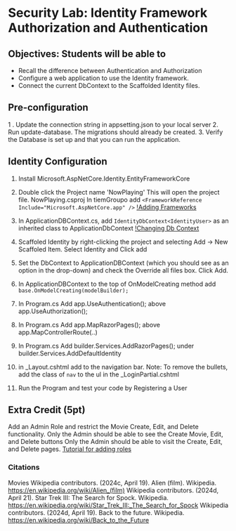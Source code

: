 # Security Lab: Identity Framework Authorization and Authentication
## Objectives: Students will be able to
- Recall the difference between Authentication and Authorization 
- Configure a web application to use the Identity framework. 
- Connect the current DbContext to the Scaffolded Identity files. 

## Pre-configuration 
1 . Update the connection string in appsetting.json to your local server 
2. Run update-database. The migrations should already be created.
3. Verify the Database is set up and that you can run the application.  

## Identity Configuration 
1. Install Microsoft.AspNetCore.Identity.EntityFrameworkCore
2. Double click the Project name 'NowPlaying' This will open the project file. NowPlaying.csproj In tiemGroupo add `<FrameworkReference Include="Microsoft.AspNetCore.app" />`
[!Adding Frameworks](AddingFrameworks.jpg)

3. In ApplicationDBContext.cs, add `IdentityDbContext<IdentityUser>` as an inherited class to ApplicationDbContext
[!Changing Db Context](applicationdbcontext.png)
4. Scaffoled Identity by right-clicking the project and selecting Add -> New Scaffoled Item. Select Identity and Click add
5. Set the DbContext to ApplicationDBContext (which you should see as an option in the drop-down) and check the Override all files box. Click Add.
6. In ApplicationDBContext to the top of OnModelCreating method add  `base.OnModelCreating(modelBuilder);` 
7. In Program.cs Add app.UseAuthentication(); above app.UseAuthorization();
8. In Program.cs Add app.MapRazorPages(); above app.MapControllerRoute(..)
9. In Program.cs Add builder.Services.AddRazorPages(); under builder.Services.AddDefaultIdentity
10. in _Layout.cshtml add     <partial name="_LoginPartial" /> to the navigation bar. 
Note: To remove the bullets, add the class of `nav` to the ul in the _LoginPartial.cshtml
11. Run the Program and test your code by Registering a User

## Extra Credit (5pt)
Add an Admin Role and restrict the Movie Create, Edit, and Delete functionality. 
Only the Admin should be able to see the Create Movie, Edit, and Delete buttons
Only the Admin should be able to visit the Create, Edit, and Delete pages. 
[Tutorial for adding roles](https://www.youtube.com/watch?v=Y6DCP-yH-9Q&ab_channel=tutorialsEU-C%23)

### Citations 
Movies
Wikipedia contributors. (2024c, April 19). Alien (film). Wikipedia. https://en.wikipedia.org/wiki/Alien_(film)
Wikipedia contributors. (2024d, April 21). Star Trek III: The Search for Spock. Wikipedia. https://en.wikipedia.org/wiki/Star_Trek_III:_The_Search_for_Spock
Wikipedia contributors. (2024d, April 19). Back to the future. Wikipedia. https://en.wikipedia.org/wiki/Back_to_the_Future
